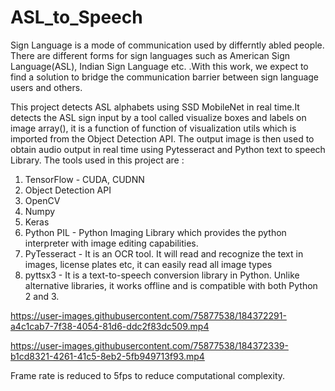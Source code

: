 # ASL_to_Speech
Sign Language is a mode of communication used by differntly abled people. There are different forms for sign languages such as American Sign Language(ASL), Indian Sign Language etc. .With this work, we expect to find a solution to bridge the communication barrier between sign language users and others.

This project detects ASL alphabets using SSD MobileNet in real time.It detects the ASL sign input by a tool called visualize boxes and labels on image array(), it is a function of function of visualization utils which is imported from the Object Detection API. The output image is then used to obtain audio output in real time using Pytesseract and Python text to speech Library. 
The tools used in this project are :
1. TensorFlow - CUDA, CUDNN
2. Object Detection API
3. OpenCV
4. Numpy
5. Keras
6. Python PIL - Python Imaging Library which provides the python interpreter with image editing capabilities.
7. PyTesseract - It is an OCR tool. It will read and recognize the text in images, license plates etc, it can easily read all image types
8. pyttsx3 - It is a text-to-speech conversion library in Python. Unlike alternative libraries, it works offline and is compatible with both Python 2 and 3.


https://user-images.githubusercontent.com/75877538/184372291-a4c1cab7-7f38-4054-81d6-ddc2f83dc509.mp4



https://user-images.githubusercontent.com/75877538/184372339-b1cd8321-4261-41c5-8eb2-5fb949713f93.mp4

Frame rate is reduced to 5fps to reduce computational complexity.
